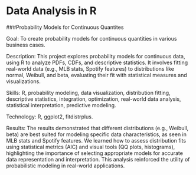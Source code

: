 # Data Analysis in R

###Probability Models for Continuous Quantites

Goal: To create probability models for continuous quantities in various business cases.

Description: This project explores probability models for continuous data, using R to analyze PDFs, CDFs, and descriptive statistics. It involves fitting real-world data (e.g., MLB stats, Spotify features) to distributions like normal, Weibull, and beta, evaluating their fit with statistical measures and visualizations.

Skills: R, probability modeling, data visualization, distribution fitting, descriptive statistics, integration, optimization, real-world data analysis, statistical interpretation, predictive modeling.

Technology: R, ggplot2, fitdistrplus.

Results: The results demonstrated that different distributions (e.g., Weibull, beta) are best suited for modeling specific data characteristics, as seen in MLB stats and Spotify features. We learned how to assess distribution fits using statistical metrics (AIC) and visual tools (QQ plots, histograms), highlighting the importance of selecting appropriate models for accurate data representation and interpretation. This analysis reinforced the utility of probabilistic modeling in real-world applications.
